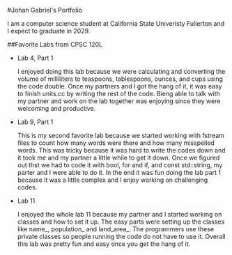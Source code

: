 #Johan Gabriel's Portfolio

I am a computer science student at California State Univeristy Fullerton and I expect to graduate in 2029.

##Favorite Labs from CPSC 120L

* Lab 4, Part 1

  I enjoyed doing this lab because we were calculating and converting the volume of milliliters to teaspoons, tablespoons, ounces, and cups using the code double. Once my partners and I got the hang of it, it was easy to finish units.cc by writing the rest of the code. Bieng able to talk with my partner and work on the lab together was enjoying since they were welcoming and productive.

* Lab 9, Part 1

  This is my second favorite lab because we started working with fstream files to count how many words were there and how many misspelled words. This was tricky because it was hard to write the codes down and it took me and my partner a little while to get it down. Once we figured out thst we had to code it with bool, for and if, and const std::string, my parter and I were able to do it. In the end it was fun doing the lab part 1 because it was a little complex and I enjoy working on challenging codes. 

* Lab 11

  I enjoyed the whole lab 11 because my partner and I started working on classes and how to set it up. The easy parts were setting up the classes like name_, population_ and land_area_. The programmers use these private classes so people running the code do not have to use it. Overall this lab was pretty fun and easy once you get the hang of it.
